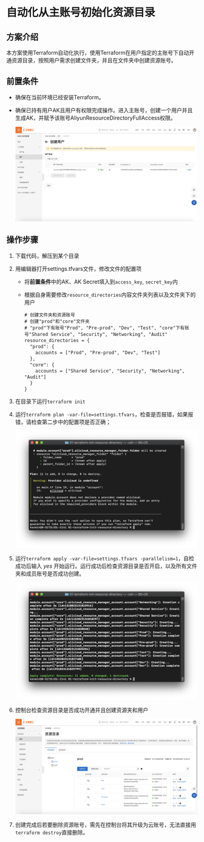 # 自动化从主账号初始化资源目录

## 方案介绍

本方案使用Terraform自动化执行，使用Terraform在用户指定的主账号下自动开通资源目录，按照用户需求创建文件夹，并且在文件夹中创建资源账号。

## 前置条件

- 确保在当前环境已经安装Terraform。

- 确保已持有用户AK且用户有权限完成操作。进入主账号，创建一个用户并且生成AK，并赋予该账号AliyunResourceDirectoryFullAccess权限。

  ![1. 创建RAM角色并生成AK](../../img/1.创建RAM角色并生成AK.png)

## 操作步骤

1. 下载代码，解压到某个目录

2. 用编辑器打开settings.tfvars文件，修改文件的配置项

   - 将**前置条件**中的AK、AK Secret填入到`access_key`, `secret_key`内

   - 根据自身需要修改`resource_directories`内容文件夹列表以及文件夹下的用户

     ```
     # 创建文件夹和资源账号
     # 创建"prod"和"core"文件夹
     # "prod"下有账号"Prod", "Pre-prod", "Dev", "Test", "core"下有账号"Shared Service", "Security", "Networking", "Audit"
     resource_directories = {
       "prod": {
         accounts = ["Prod", "Pre-prod", "Dev", "Test"]
       },
       "core": {
         accounts = ["Shared Service", "Security", "Networking", "Audit"]
       }
     }
     
     ```

3. 在目录下运行`terraform init`

4. 运行`terraform plan -var-file=settings.tfvars`，检查是否报错，如果报错，请检查第二步中的配置项是否正确；

   ![2.plan运行结果](../../img/2.01-plan运行结果.png)

5. 运行`terraform apply -var-file=settings.tfvars -parallelism=1`，自检成功后输入 *yes* 开始运行。运行成功后检查资源目录是否开启，以及所有文件夹和成员账号是否成功创建。

   ![3.apply运行结果](../../img/3.01-apply运行结果.png)

6. 控制台检查资源目录是否成功开通并且创建资源夹和用户

      ![12.01-控制台](../../img/12.01-控制台.png)
      
7. 创建完成后若要删除资源账号，需先在控制台将其升级为云账号，无法直接用`terraform destroy`直接删除。

